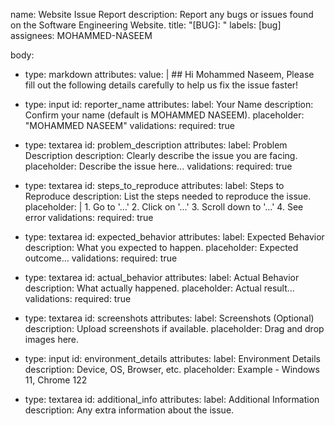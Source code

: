 name: Website Issue Report
description: Report any bugs or issues found on the Software Engineering Website.
title: "[BUG]: "
labels: [bug]
assignees: MOHAMMED-NASEEM

body:
  - type: markdown
    attributes:
      value: |
        ## Hi Mohammed Naseem,
        Please fill out the following details carefully to help us fix the issue faster!

  - type: input
    id: reporter_name
    attributes:
      label: Your Name
      description: Confirm your name (default is MOHAMMED NASEEM).
      placeholder: "MOHAMMED NASEEM"
    validations:
      required: true

  - type: textarea
    id: problem_description
    attributes:
      label: Problem Description
      description: Clearly describe the issue you are facing.
      placeholder: Describe the issue here...
    validations:
      required: true

  - type: textarea
    id: steps_to_reproduce
    attributes:
      label: Steps to Reproduce
      description: List the steps needed to reproduce the issue.
      placeholder: |
        1. Go to '...'
        2. Click on '...'
        3. Scroll down to '...'
        4. See error
    validations:
      required: true

  - type: textarea
    id: expected_behavior
    attributes:
      label: Expected Behavior
      description: What you expected to happen.
      placeholder: Expected outcome...
    validations:
      required: true

  - type: textarea
    id: actual_behavior
    attributes:
      label: Actual Behavior
      description: What actually happened.
      placeholder: Actual result...
    validations:
      required: true

  - type: textarea
    id: screenshots
    attributes:
      label: Screenshots (Optional)
      description: Upload screenshots if available.
      placeholder: Drag and drop images here.

  - type: input
    id: environment_details
    attributes:
      label: Environment Details
      description: Device, OS, Browser, etc.
      placeholder: Example - Windows 11, Chrome 122

  - type: textarea
    id: additional_info
    attributes:
      label: Additional Information
      description: Any extra information about the issue.
